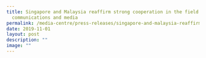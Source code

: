 ```yaml
---
title: Singapore and Malaysia reaffirm strong cooperation in the field of info
  communications and media
permalink: /media-centre/press-releases/singapore-and-malaysia-reaffirm-cooperation-info-communications-media/
date: 2019-11-01
layout: post
description: ""
image: ""
---
```

